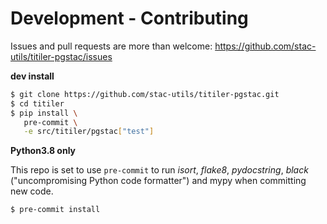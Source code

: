 # Development - Contributing

Issues and pull requests are more than welcome: https://github.com/stac-utils/titiler-pgstac/issues

**dev install**

```bash
$ git clone https://github.com/stac-utils/titiler-pgstac.git
$ cd titiler
$ pip install \
   pre-commit \
   -e src/titiler/pgstac["test"]
```

**Python3.8 only**

This repo is set to use `pre-commit` to run *isort*, *flake8*, *pydocstring*, *black* ("uncompromising Python code formatter") and mypy when committing new code.

```bash
$ pre-commit install
```
